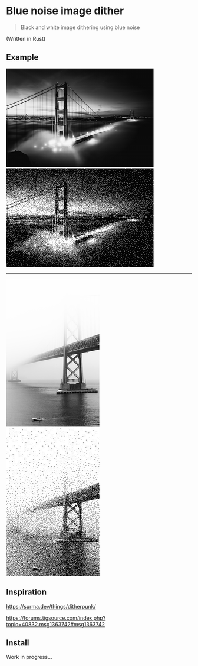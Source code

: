 # Blue noise image dither

> Black and white image dithering using blue noise

(Written in Rust)

## Example

![Input dark](/img/dark.png)
![Output dark](/img/dark-noise.jpg)

-----

![Input light](/img/light.png)
![Output light](/img/light-noise.jpg)

## Inspiration

https://surma.dev/things/ditherpunk/

https://forums.tigsource.com/index.php?topic=40832.msg1363742#msg1363742

## Install

Work in progress...
